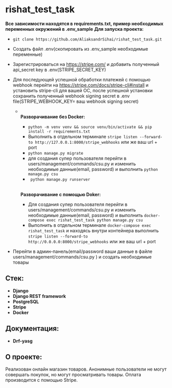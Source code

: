 # rishat_test_task

**Все зависимости находятся в requirements.txt, пример необходимых переменных окружений в .env_sample**
**Для запуска проекта:**
- `git clone https://github.com/AliaksandrSihai/rishat_test_task.git`
-  Создать файл .env(скопировать из .env_sample необходимые переменные)
- Зарегистрироваться на https://stripe.com/ и добавить полученный api_secret key в .env(STRIPE_SECRET_KEY)
- Для последующей успешной обработки платежей с помощью webhook перейти на  https://stripe.com/docs/stripe-cli#install и установить stripe-cli для вашей ОС, после успешной установки сохранить полученный webhook signing secret в .env file(STRIPE_WEBHOOK_KEY= ваш webhook signing secret)

  - <br>**Разворачивание без Docker:**
    - `python -m venv venv && source venv/bin/activate && pip install -r requirements.txt`
    - Выполнить в отдельном терминале `stripe listen --forward-to http://127.0.0.1:8000/stripe_webhooks` или же ваш url + port
    - `python manage.py migrate `
    - для создания супер пользователя перейти в users/management/commands/csu.py и изменить необходимые данные(email, password) и выполнить `python manage.py csu`
    - ` python manage.py runserver`
  
    <br>**Разворачивание с помощью Doker:**
    - Для создания супер пользователя перейти в users/management/commands/csu.py и изменить необходимые данные(email, password) и выполнить `docker-compose exec rishat_test_task python manage.py csu`
    - Выполнить в отдельном терминале `docker-compose exec rishat_test_task` и находясь внутри контейнера выполнить  `stripe listen --forward-to http://0.0.0.0:8000/stripe_webhooks` или же ваш url + port

- Перейти в админ-панель(email/password ваши данные в файле users/management/commands/csu.py ) и создать необходимые товары   

## Стек:
- **Django**
- **Django REST framework**
- **PostgreSQL**
- **Stripe**
- **Docker**
## Документация:
- **Drf-yasg**

## О проекте:
  Реализован онлайн магазин товаров. Анонимные пользователи не могут совершать покупок, но могут просматривать товары. Оплата производится с помощью Stripe.






